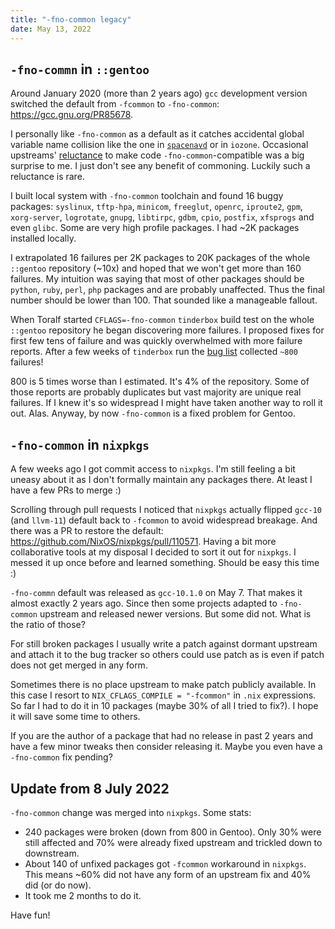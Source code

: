 ```yaml
---
title: "-fno-common legacy"
date: May 13, 2022
---
```


## `-fno-commn` in `::gentoo`

Around January 2020 (more than 2 years ago) `gcc` development version
switched the default from `-fcommon` to `-fno-common`: <https://gcc.gnu.org/PR85678>.

I personally like `-fno-common` as a default  as it catches accidental
global variable name collision like the one in
[`spacenavd`](https://github.com/FreeSpacenav/spacenavd/commit/7c271fa265613bd7d47601daaeb0e08e7c5b5a75)
or in `iozone`. Occasional upstreams'
[reluctance](https://github.com/FreeSpacenav/spacenavd/issues/17)
to make code `-fno-common`-compatible was a big surprise to me. I just
don't see any benefit of commoning. Luckily such a reluctance is rare.

I built local system with `-fno-common` toolchain and found 16 buggy
packages: `syslinux`, `tftp-hpa`, `minicom`, `freeglut`, `openrc`,
`iproute2`, `gpm`, `xorg-server`, `logrotate`, `gnupg`, `libtirpc`,
`gdbm`, `cpio`, `postfix`, `xfsprogs` and even `glibc`. Some are
very high profile packages. I had ~2K packages installed locally.

I extrapolated 16 failures per 2K packages to 20K packages
of the whole `::gentoo` repository (~10x) and hoped that we won't get
more than 160 failures. My intuition was saying that most of other
packages should be `python`, `ruby`, `perl`, `php` packages
and are probably unaffected. Thus the final number should be lower
than 100. That sounded like a manageable fallout.

When Toralf started `CFLAGS=-fno-common` `tinderbox` build test
on the whole `::gentoo` repository he began discovering more failures.
I proposed fixes for first few tens of failure and was quickly overwhelmed
with more failure reports. After a few weeks of `tinderbox` run
the [bug list](https://bugs.gentoo.org/705764) collected `~800` failures!

800 is 5 times worse than I estimated. It's 4% of the repository. Some of those
reports are probably duplicates but vast majority are unique real failures.
If I knew it's so widespread I might have taken another way to roll it out.
Alas. Anyway, by now `-fno-common` is a fixed problem for Gentoo.

## `-fno-common` in `nixpkgs`

A few weeks ago I got commit access to `nixpkgs`. I'm still feeling a
bit uneasy about it as I don't formally maintain any packages there. At
least I have a few PRs to merge :)

Scrolling through pull requests I noticed that `nixpkgs` actually flipped
`gcc-10` (and `llvm-11`) default back to `-fcommon` to avoid widespread
breakage. And there was a PR to restore the default:
<https://github.com/NixOS/nixpkgs/pull/110571>. Having a bit more
collaborative tools at my disposal I decided to sort it out for `nixpkgs`.
I messed it up once before and learned something. Should be easy this time :)

`-fno-commn` default was released as `gcc-10.1.0` on May 7. That
makes it almost exactly 2 years ago. Since then some projects adapted to
`-fno-common` upstream and released newer versions. But some did not.
What is the ratio of those?

For still broken packages I usually write a patch against dormant
upstream and attach it to the bug tracker so others could use patch
as is even if patch does not get merged in any form.

Sometimes there is no place upstream to make patch publicly available.
In this case I resort to `NIX_CFLAGS_COMPILE = "-fcommon"` in `.nix`
expressions. So far I had to do it in 10 packages (maybe 30% of all
I tried to fix?). I hope it will save some time to others.

If you are the author of a package that had no release in past 2 years
and have a few minor tweaks then consider releasing it. Maybe you even
have a `-fno-common` fix pending?

## Update from 8 July 2022

`-fno-common` change was merged into `nixpkgs`. Some stats:

- 240 packages were broken (down from 800 in Gentoo). Only 30% were
  still affected and 70% were already fixed upstream and trickled down
  to downstream.
- About 140 of unfixed packages got `-fcommon` workaround in `nixpkgs`.
  This means ~60% did not have any form of an upstream fix and 40% did
  (or do now).
- It took me 2 months to do it.

Have fun!
